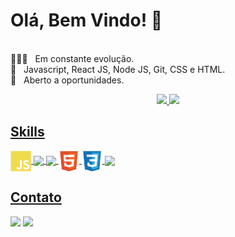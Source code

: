 # Olá, Bem Vindo! 👋

<br /> 👨🏽‍💻 &nbsp; Em constante evolução.
<br /> :blue_book: &nbsp; Javascript, React JS, Node JS, Git, CSS e HTML.
<br /> :briefcase: &nbsp; Aberto a oportunidades.

<div align="center">
  <a href="https://github.com/pauloguedes96/">
  <img height="160em" src="https://github-readme-stats.vercel.app/api?username=pauloguedes96&show_icons=true&theme=dark&include_all_commits=true&count_private=true"/>
  <img height="160em" src="https://github-readme-stats.vercel.app/api/top-langs/?username=pauloguedes96&layout=compact&langs_count=7&theme=dark"/>
</div>
  
  ## Skills
<div style="display: inline_block" >
  <img align="center" alt=" " width="33" src="https://raw.githubusercontent.com/devicons/devicon/master/icons/javascript/javascript-plain.svg">
    <img align="center" alt=" " width="33" src="https://img.icons8.com/fluency/48/000000/node-js.png">
      <img align="center" alt=" " width="33" src="https://img.icons8.com/office/80/000000/react.png">
  <img align="center" alt=" " width="33" src="https://raw.githubusercontent.com/devicons/devicon/master/icons/html5/html5-original.svg">
  <img align="center" alt=" " width="33" src="https://raw.githubusercontent.com/devicons/devicon/master/icons/css3/css3-original.svg">
    <img align="center" alt=" " width="33" src="https://img.icons8.com/color/96/000000/git.png">
</div>
  
  ## Contato
  
  <div > 
  <a href = "mailto:cesarmota94@gmail.com"><img src="https://img.shields.io/badge/-Gmail-%23333?style=for-the-badge&logo=gmail&logoColor=white" target="_blank"></a>
  <a href="https://www.linkedin.com/in/pauloguedes96/" target="_blank"><img src="https://img.shields.io/badge/LinkedIn-0077B5?style=for-the-badge&logo=linkedin&logoColor=whitesssssss" target="_blank"></a> 
</div>
